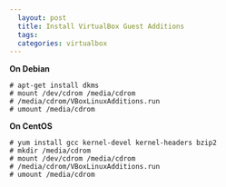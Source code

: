 ```yaml
---
  layout: post
  title: Install VirtualBox Guest Additions
  tags:
  categories: virtualbox
---
```

**On Debian**

<!--excerpt-->

```
# apt-get install dkms
# mount /dev/cdrom /media/cdrom
# /media/cdrom/VBoxLinuxAdditions.run
# umount /media/cdrom
```
**On CentOS**

```
# yum install gcc kernel-devel kernel-headers bzip2
# mkdir /media/cdrom
# mount /dev/cdrom /media/cdrom
# /media/cdrom/VBoxLinuxAdditions.run
# umount /media/cdrom
```
